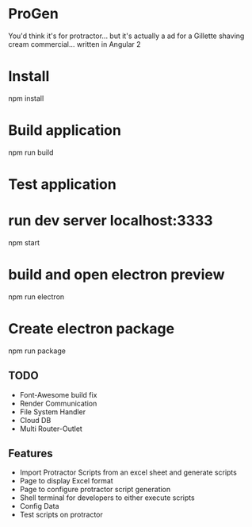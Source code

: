 # ProGen
You'd think it's for protractor... but it's actually a ad for a Gillette shaving cream commercial... written in Angular 2 

# Install
npm install

# Build application
npm run build

# Test application

# run dev server localhost:3333
npm start

# build and open electron preview
npm run electron

# Create electron package
npm run package

## TODO

* Font-Awesome build fix
* Render Communication
* File System Handler
* Cloud DB
* Multi Router-Outlet

## Features

* Import Protractor Scripts from an excel sheet and generate scripts
* Page to display Excel format
* Page to configure protractor script generation
* Shell terminal for developers to either execute scripts
* Config Data
* Test scripts on protractor

